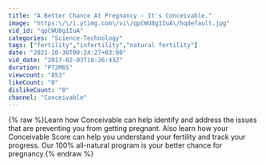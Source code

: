 ```yaml
---
title: "A Better Chance At Pregnancy - It's Conceivable."
image: "https:\/\/i.ytimg.com\/vi\/qpCWU8g1IuA\/hqdefault.jpg"
vid_id: "qpCWU8g1IuA"
categories: "Science-Technology"
tags: ["fertility","infertility","natural fertility"]
date: "2021-10-30T00:24:27+03:00"
vid_date: "2017-02-03T18:26:43Z"
duration: "PT2M6S"
viewcount: "853"
likeCount: "0"
dislikeCount: "0"
channel: "Conceivable"
---
```

{% raw %}Learn how Conceivable can help identify and address the issues that are preventing you from getting pregnant. Also learn how your Conceivable Score can help you understand your fertility and track your progress. Our 100% all-natural program is your better chance for pregnancy.{% endraw %}
